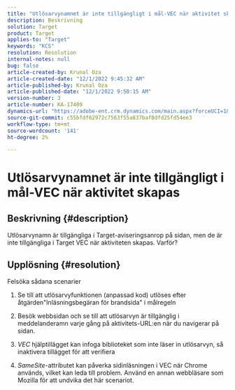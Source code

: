 ```yaml
---
title: "Utlösarvynamnet är inte tillgängligt i mål-VEC när aktivitet skapas"
description: Beskrivning
solution: Target
product: Target
applies-to: "Target"
keywords: "KCS"
resolution: Resolution
internal-notes: null
bug: false
article-created-by: Krunal Oza
article-created-date: "12/1/2022 9:45:32 AM"
article-published-by: Krunal Oza
article-published-date: "12/1/2022 9:50:15 AM"
version-number: 3
article-number: KA-17409
dynamics-url: "https://adobe-ent.crm.dynamics.com/main.aspx?forceUCI=1&pagetype=entityrecord&etn=knowledgearticle&id=71b194e2-5c71-ed11-9561-6045bd006a22"
source-git-commit: c55bfdf62972c7563f55a837baf8dfd25fd54ee3
workflow-type: tm+mt
source-wordcount: '141'
ht-degree: 2%

---
```


# Utlösarvynamnet är inte tillgängligt i mål-VEC när aktivitet skapas

## Beskrivning {#description}


Utlösarvynamn är tillgängliga i Target-aviseringsanrop på sidan, men de är inte tillgängliga i Target VEC när aktiviteten skapas. Varför?


## Upplösning {#resolution}


Felsöka sådana scenarier

1. Se till att utlösarvyfunktionen (anpassad kod) utlöses efter åtgärden&quot;Inläsningsbegäran för brandsida&quot; i målregeln

2. Besök webbsidan och se till att utlösarvyn är tillgänglig i meddelanderamn varje gång på aktivitets-URL:en när du navigerar på sidan.

3. *VEC* hjälptillägget kan infoga biblioteket som inte läser in utlösarvyn, så inaktivera tillägget för att verifiera

4. *SameSite*-attributet kan påverka sidinläsningen i VEC när Chrome används, vilket kan leda till problem. Använd en annan webbläsare som Mozilla för att undvika det här scenariot.
